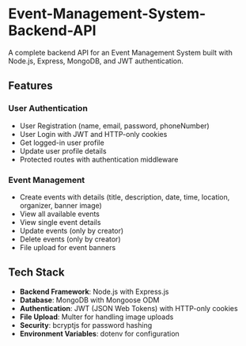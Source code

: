 # Event-Management-System-Backend-API
A complete backend API for an Event Management System built with Node.js, Express, MongoDB, and JWT authentication.
## Features

### User Authentication
- User Registration (name, email, password, phoneNumber)
- User Login with JWT and HTTP-only cookies
- Get logged-in user profile
- Update user profile details
- Protected routes with authentication middleware

### Event Management
- Create events with details (title, description, date, time, location, organizer, banner image)
- View all available events
- View single event details
- Update events (only by creator)
- Delete events (only by creator)
- File upload for event banners

## Tech Stack

- **Backend Framework**: Node.js with Express.js
- **Database**: MongoDB with Mongoose ODM
- **Authentication**: JWT (JSON Web Tokens) with HTTP-only cookies
- **File Upload**: Multer for handling image uploads
- **Security**: bcryptjs for password hashing
- **Environment Variables**: dotenv for configuration

